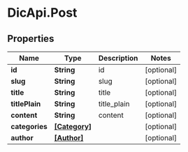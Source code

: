 # DicApi.Post

## Properties
Name | Type | Description | Notes
------------ | ------------- | ------------- | -------------
**id** | **String** | id | [optional] 
**slug** | **String** | slug | [optional] 
**title** | **String** | title | [optional] 
**titlePlain** | **String** | title_plain | [optional] 
**content** | **String** | content | [optional] 
**categories** | [**[Category]**](Category.md) |  | [optional] 
**author** | [**[Author]**](Author.md) |  | [optional] 


